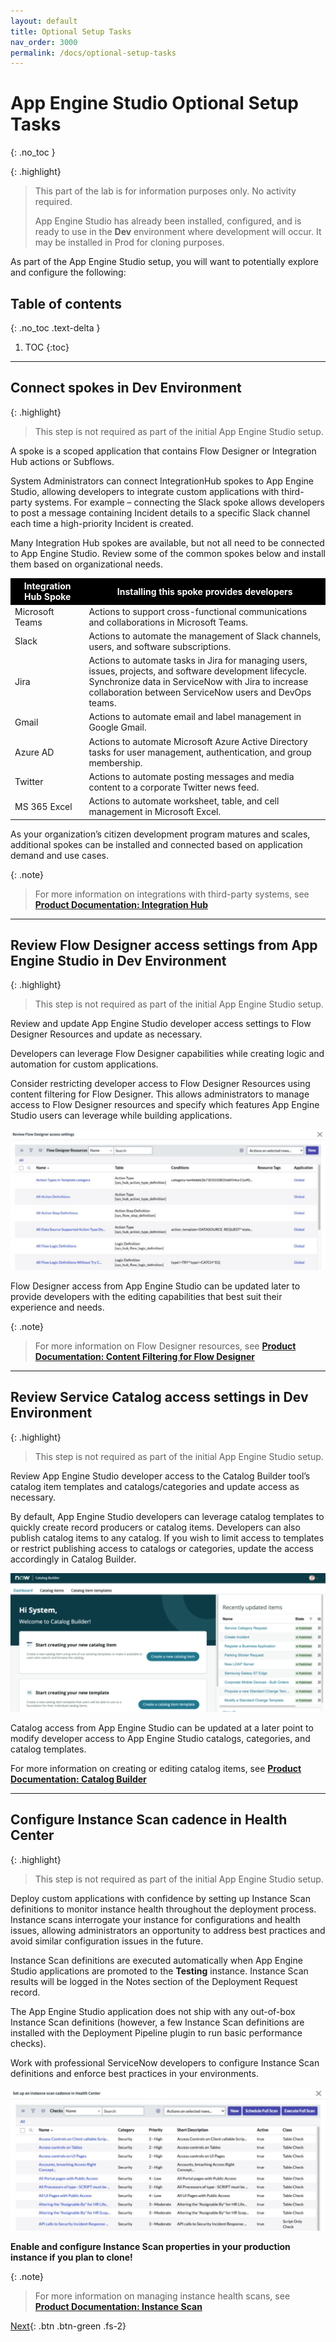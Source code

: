 ```yaml
---
layout: default
title: Optional Setup Tasks
nav_order: 3000
permalink: /docs/optional-setup-tasks
---
```


# App Engine Studio Optional Setup Tasks
{: .no_toc }

{: .highlight}
> This part of the lab is for information purposes only. No activity required.
>
> App Engine Studio has already been installed, configured, and is ready to use in the **Dev** environment where development will occur. It may be installed in Prod for cloning purposes. 

As part of the App Engine Studio setup, you will want to potentially explore and configure the following:

## Table of contents
{: .no_toc .text-delta }

1. TOC
{:toc}

---
## Connect spokes in Dev Environment

{: .highlight}
> This step is not required as part of the initial App Engine Studio setup.

A spoke is a scoped application that contains Flow Designer or Integration Hub actions or Subflows.

System Administrators can connect IntegrationHub spokes to App Engine Studio, allowing developers to integrate custom applications with third-party systems. For example – connecting the Slack spoke allows developers to post a message containing Incident details to a specific Slack channel each time a high-priority Incident is created.

Many Integration Hub spokes are available, but not all need to be connected to App Engine Studio. Review some of the common spokes below and install them based on organizational needs.

<table>
  <thead>
    <tr>
      <th style="background: black; color: white; font-weight: bold;">Integration Hub Spoke</th>
      <th style="background: black; color: white; font-weight: bold;">Installing this spoke provides developers</th>
    </tr>
  </thead>
  <tbody>
    <tr>
      <td>Microsoft Teams</td>
      <td>Actions to support cross-functional communications and collaborations in Microsoft Teams.</td>
    </tr>
    <tr>
      <td>Slack</td>
      <td>Actions to automate the management of Slack channels, users, and software subscriptions.</td>
    </tr>
    <tr>
      <td>Jira</td>
      <td>Actions to automate tasks in Jira for managing users, issues, projects, and software development lifecycle.<br/>Synchronize data in ServiceNow with Jira to increase collaboration between ServiceNow users and DevOps teams.</td>
    </tr>
    <tr>
      <td>Gmail</td>
      <td>Actions to automate email and label management in Google Gmail.</td>
    </tr>
    <tr>
      <td>Azure AD</td>
      <td>Actions to automate Microsoft Azure Active Directory tasks for user management, authentication, and group membership.</td>
    </tr>
    <tr>
      <td>Twitter</td>
      <td>Actions to automate posting messages and media content to a corporate Twitter news feed.</td>
    </tr>
    <tr>
      <td>MS 365 Excel</td>
      <td>Actions to automate worksheet, table, and cell management in Microsoft Excel.</td>
    </tr>
  </tbody>
</table>

As your organization’s citizen development program matures and scales, additional spokes can be installed and connected based on application demand and use cases.

{: .note}
> For more information on integrations with third-party systems, see **[Product Documentation: Integration Hub](https://docs.servicenow.com/csh?topicname=integrationhub.html&version=latest)**

---
## Review Flow Designer access settings from App Engine Studio in Dev Environment

{: .highlight}
> This step is not required as part of the initial App Engine Studio setup.

Review and update App Engine Studio developer access settings to Flow Designer Resources and update as necessary.

Developers can leverage Flow Designer capabilities while creating logic and automation for custom applications.

Consider restricting developer access to Flow Designer Resources using content filtering for Flow Designer. This allows administrators to manage access to Flow Designer resources and specify which features App Engine Studio users can leverage while building applications.

![](../assets/images/2023-07-07-16-49-07.png)


Flow Designer access from App Engine Studio can be updated later to provide developers with the editing capabilities that best suit their experience and needs.

{: .note}
> For more information on Flow Designer resources, see **[Product Documentation: Content Filtering for Flow Designer](https://docs.servicenow.com/csh?topicname=content-filtering-flow-designer.html&version=latest)**

---
## Review Service Catalog access settings in Dev Environment

{: .highlight}
> This step is not required as part of the initial App Engine Studio setup.

Review App Engine Studio developer access to the Catalog Builder tool’s catalog item templates and catalogs/categories and update access as necessary.

By default, App Engine Studio developers can leverage catalog templates to quickly create record producers or catalog items. Developers can also publish catalog items to any catalog. If you wish to limit access to templates or restrict publishing access to catalogs or categories, update the access accordingly in Catalog Builder.

![](../assets/images/2023-07-07-16-53-48.png)

Catalog access from App Engine Studio can be updated at a later point to modify developer access to App Engine Studio catalogs, categories, and catalog templates.

For more information on creating or editing catalog items, see **[Product Documentation: Catalog Builder](https://docs.servicenow.com/csh?topicname=catalog-builder.html&version=latest)**

---

## Configure Instance Scan cadence in Health Center

{: .highlight}
> This step is not required as part of the initial App Engine Studio setup.

Deploy custom applications with confidence by setting up Instance Scan definitions to monitor instance health throughout the deployment process. Instance scans interrogate your instance for configurations and health issues, allowing administrators an opportunity to address best practices and avoid similar configuration issues in the future.

Instance Scan definitions are executed automatically when App Engine Studio applications are promoted to the **Testing** instance. Instance Scan results will be logged in the Notes section of the Deployment Request record.

The App Engine Studio application does not ship with any out-of-box Instance Scan definitions (however, a few Instance Scan definitions are installed with the Deployment Pipeline plugin to run basic performance checks).

Work with professional ServiceNow developers to configure Instance Scan definitions and enforce best practices in your environments.

![](../assets/images/2023-07-07-16-56-31.png)

**Enable and configure Instance Scan properties in your production instance if you plan to clone!**

{: .note}
> For more information on managing instance health scans, see **[Product Documentation: Instance Scan](https://docs.servicenow.com/csh?topicname=hs-landing-page.html&version=latest)**

[Next](/lab-aemc-utah/docs/credentials){: .btn .btn-green .fs-2}